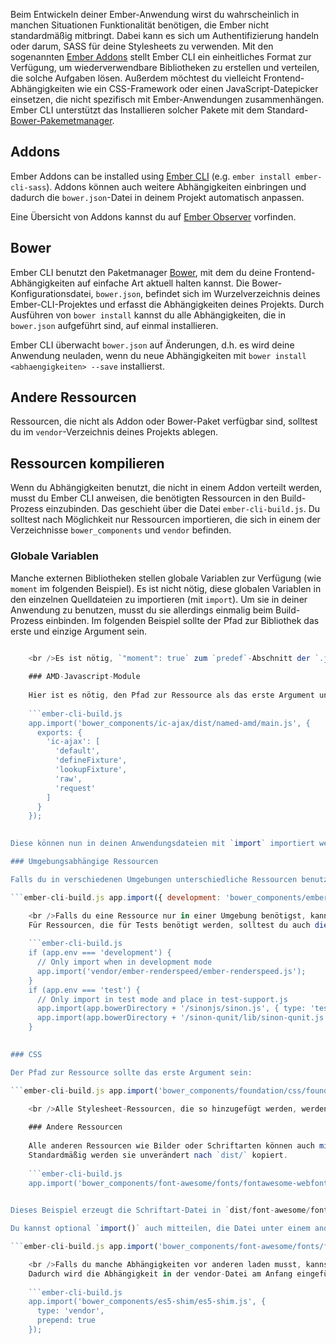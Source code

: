 Beim Entwickeln deiner Ember-Anwendung wirst du wahrscheinlich in manchen Situationen Funktionalität benötigen, die Ember nicht standardmäßig mitbringt. Dabei kann es sich um Authentifizierung handeln oder darum, SASS für deine Stylesheets zu verwenden. Mit den sogenannten [Ember Addons](#toc_addons) stellt Ember CLI ein einheitliches Format zur Verfügung, um wiederverwendbare Bibliotheken zu erstellen und verteilen, die solche Aufgaben lösen. Außerdem möchtest du vielleicht Frontend-Abhängigkeiten wie ein CSS-Framework oder einen JavaScript-Datepicker einsetzen, die nicht spezifisch mit Ember-Anwendungen zusammenhängen. Ember CLI unterstützt das Installieren solcher Pakete mit dem Standard-[Bower-Pakemetmanager](#toc_bower).

## Addons

Ember Addons can be installed using [Ember CLI](http://ember-cli.com/extending/#developing-addons-and-blueprints) (e.g. `ember install ember-cli-sass`). Addons können auch weitere Abhängigkeiten einbringen und dadurch die `bower.json`-Datei in deinem Projekt automatisch anpassen.

Eine Übersicht von Addons kannst du auf [Ember Observer](http://emberobserver.com) vorfinden.

## Bower

Ember CLI benutzt den Paketmanager [Bower](http://bower.io), mit dem du deine Frontend-Abhängigkeiten auf einfache Art aktuell halten kannst. Die Bower-Konfigurationsdatei, `bower.json`, befindet sich im Wurzelverzeichnis deines Ember-CLI-Projektes und erfasst die Abhängigkeiten deines Projekts. Durch Ausführen von `bower install` kannst du alle Abhängigkeiten, die in `bower.json` aufgeführt sind, auf einmal installieren.

Ember CLI überwacht `bower.json` auf Änderungen, d.h. es wird deine Anwendung neuladen, wenn du neue Abhängigkeiten mit `bower install <abhaengigkeiten> --save` installierst.

## Andere Ressourcen

Ressourcen, die nicht als Addon oder Bower-Paket verfügbar sind, solltest du im `vendor`-Verzeichnis deines Projekts ablegen.

## Ressourcen kompilieren

Wenn du Abhängigkeiten benutzt, die nicht in einem Addon verteilt werden, musst du Ember CLI anweisen, die benötigten Ressourcen in den Build-Prozess einzubinden. Das geschieht über die Datei `ember-cli-build.js`. Du solltest nach Möglichkeit nur Ressourcen importieren, die sich in einem der Verzeichnisse `bower_components` und `vendor` befinden.

### Globale Variablen

Manche externen Bibliotheken stellen globale Variablen zur Verfügung (wie `moment` im folgenden Beispiel). Es ist nicht nötig, diese globalen Variablen in den einzelnen Quelldateien zu importieren (mit `import`). Um sie in deiner Anwendung zu benutzen, musst du sie allerdings einmalig beim Build-Prozess einbinden. Im folgenden Beispiel sollte der Pfad zur Bibliothek das erste und einzige Argument sein.

```ember-cli-build.js app.import('bower_components/moment/moment.js');

    <br />Es ist nötig, `"moment": true` zum `predef`-Abschnitt der `.jshintrc` hinzuzufügen, um Fehlermeldungen zu unterdrücken, dass eine undefinierte Variable benutzt werde.
    
    ### AMD-Javascript-Module
    
    Hier ist es nötig, den Pfad zur Ressource als das erste Argument und die Liste der Module und exports als das zweite Argument mitzugeben.
    
    ```ember-cli-build.js
    app.import('bower_components/ic-ajax/dist/named-amd/main.js', {
      exports: {
        'ic-ajax': [
          'default',
          'defineFixture',
          'lookupFixture',
          'raw',
          'request'
        ]
      }
    });
    

Diese können nun in deinen Anwendungsdateien mit `import` importiert werden. (z.B. `import { raw as icAjaxRaw } from 'ic-ajax';`)

### Umgebungsabhängige Ressourcen

Falls du in verschiedenen Umgebungen unterschiedliche Ressourcen benutzen musst, kannst du ein Objekt als ersten Parameter spezifizieren. Die Keys dieses Objekts sind die Umgebungsnamen und die Werte sind die Ressourcen, die in den jeweiligen Umgebungen benutzt werden sollen.

```ember-cli-build.js app.import({ development: 'bower_components/ember/ember.js', production: 'bower_components/ember/ember.prod.js' });

    <br />Falls du eine Ressource nur in einer Umgebung benötigst, kannst du `app.import` in ein `if`-Statement einschließen.
    Für Ressourcen, die für Tests benötigt werden, solltest du auch die `{type: 'test'}`-Option benutzen, um sicherzustellen, dass sie auch im Test-Modus verfügbar sind.
    
    ```ember-cli-build.js
    if (app.env === 'development') {
      // Only import when in development mode
      app.import('vendor/ember-renderspeed/ember-renderspeed.js');
    }
    if (app.env === 'test') {
      // Only import in test mode and place in test-support.js
      app.import(app.bowerDirectory + '/sinonjs/sinon.js', { type: 'test' });
      app.import(app.bowerDirectory + '/sinon-qunit/lib/sinon-qunit.js', { type: 'test' });
    }
    

### CSS

Der Pfad zur Ressource sollte das erste Argument sein:

```ember-cli-build.js app.import('bower_components/foundation/css/foundation.css');

    <br />Alle Stylesheet-Ressourcen, die so hinzugefügt werden, werden zusammengefügt und in die `/assets/vendor.css` geschrieben.
    
    ### Andere Ressourcen
    
    Alle anderen Ressourcen wie Bilder oder Schriftarten können auch mit `import()` hinzugefügt werden.
    Standardmäßig werden sie unverändert nach `dist/` kopiert.
    
    ```ember-cli-build.js
    app.import('bower_components/font-awesome/fonts/fontawesome-webfont.ttf');
    

Dieses Beispiel erzeugt die Schriftart-Datei in `dist/font-awesome/fonts/fontawesome-webfont.ttf`.

Du kannst optional `import()` auch mitteilen, die Datei unter einem anderen Pfad zu plazieren. Das folgende Beispiel kopiert die Datei nach `dist/assets/fontawesome-webfont.ttf`.

```ember-cli-build.js app.import('bower_components/font-awesome/fonts/fontawesome-webfont.ttf', { destDir: 'assets' });

    <br />Falls du manche Abhängigkeiten vor anderen laden musst, kannst du im zweiten Argument von `import()` die `prepend`-Eigenschaft auf `true` setzen.
    Dadurch wird die Abhängigkeit in der vendor-Datei am Anfang eingefügt anstatt am Ende, wie es das Standard-Verhalten wäre.
    
    ```ember-cli-build.js
    app.import('bower_components/es5-shim/es5-shim.js', {
      type: 'vendor',
      prepend: true
    });